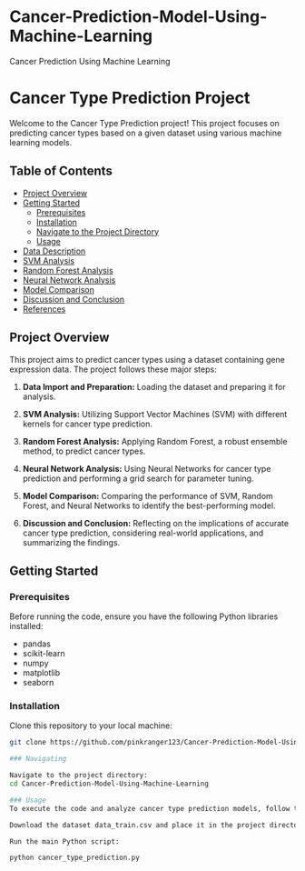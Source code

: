 # Cancer-Prediction-Model-Using-Machine-Learning
Cancer Prediction Using Machine Learning
# Cancer Type Prediction Project

Welcome to the Cancer Type Prediction project! This project focuses on predicting cancer types based on a given dataset using various machine learning models.

## Table of Contents
- [Project Overview](#project-overview)
- [Getting Started](#getting-started)
  - [Prerequisites](#prerequisites)
  - [Installation](#installation)
  - [Navigate to the Project Directory](#navigate-to-the-project-directory)
  - [Usage](#usage)
- [Data Description](#data-description)
- [SVM Analysis](#svm-analysis)
- [Random Forest Analysis](#random-forest-analysis)
- [Neural Network Analysis](#neural-network-analysis)
- [Model Comparison](#model-comparison)
- [Discussion and Conclusion](#discussion-and-conclusion)
- [References](#references)

## Project Overview

This project aims to predict cancer types using a dataset containing gene expression data. The project follows these major steps:

1. **Data Import and Preparation:** Loading the dataset and preparing it for analysis.

2. **SVM Analysis:** Utilizing Support Vector Machines (SVM) with different kernels for cancer type prediction.

3. **Random Forest Analysis:** Applying Random Forest, a robust ensemble method, to predict cancer types.

4. **Neural Network Analysis:** Using Neural Networks for cancer type prediction and performing a grid search for parameter tuning.

5. **Model Comparison:** Comparing the performance of SVM, Random Forest, and Neural Networks to identify the best-performing model.

6. **Discussion and Conclusion:** Reflecting on the implications of accurate cancer type prediction, considering real-world applications, and summarizing the findings.

## Getting Started

### Prerequisites

Before running the code, ensure you have the following Python libraries installed:

- pandas
- scikit-learn
- numpy
- matplotlib
- seaborn

### Installation

Clone this repository to your local machine:

```bash
git clone https://github.com/pinkranger123/Cancer-Prediction-Model-Using-Machine-Learning.git

### Navigating

Navigate to the project directory:
cd Cancer-Prediction-Model-Using-Machine-Learning

### Usage
To execute the code and analyze cancer type prediction models, follow these steps:

Download the dataset data_train.csv and place it in the project directory.

Run the main Python script:

python cancer_type_prediction.py

